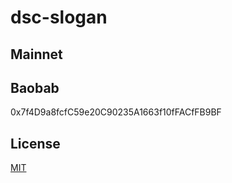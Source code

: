 # dsc-slogan

## Mainnet

## Baobab
0x7f4D9a8fcfC59e20C90235A1663f10fFACfFB9BF

## License
[MIT](LICENSE)
